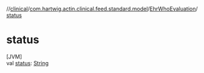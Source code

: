 //[clinical](../../../index.md)/[com.hartwig.actin.clinical.feed.standard.model](../index.md)/[EhrWhoEvaluation](index.md)/[status](status.md)

# status

[JVM]\
val [status](status.md): [String](https://kotlinlang.org/api/latest/jvm/stdlib/kotlin/-string/index.html)
